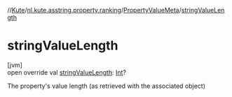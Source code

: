 //[Kute](../../../index.md)/[nl.kute.asstring.property.ranking](../index.md)/[PropertyValueMeta](index.md)/[stringValueLength](string-value-length.md)

# stringValueLength

[jvm]\
open override val [stringValueLength](string-value-length.md): [Int](https://kotlinlang.org/api/latest/jvm/stdlib/kotlin/-int/index.html)?

The property's value length (as retrieved with the associated object)
